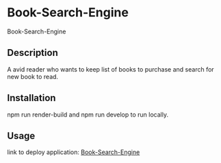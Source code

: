 # Book-Search-Engine
Book-Search-Engine


## Description

A avid reader who wants to keep list of books to purchase and search for new book to read.

## Installation

npm run render-build and npm run develop to run locally.

## Usage

link to deploy application: [Book-Search-Engine](https://book-search-engine-scxz.onrender.com)
